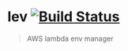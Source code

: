 # lev [![Build Status](https://travis-ci.org/meetup/lev.svg?branch=master)](https://travis-ci.org/meetup/lev)

> AWS lambda env manager